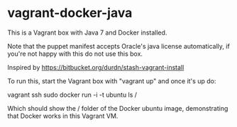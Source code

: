 vagrant-docker-java
===================

This is a Vagrant box with Java 7 and Docker installed.

Note that the puppet manifest accepts Oracle's java license automatically, if you're not happy
with this do not use this box.

Inspired by https://bitbucket.org/durdn/stash-vagrant-install

To run this, start the Vagrant box with "vagrant up" and once it's up do:

  vagrant ssh
  sudo docker run -i -t ubuntu ls /

Which should show the / folder of the Docker ubuntu image, demonstrating that
Docker works in this Vagrant VM.
